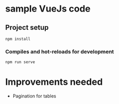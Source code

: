 # sample VueJs code

## Project setup
```
npm install
```

### Compiles and hot-reloads for development
```
npm run serve
```

# Improvements needed
- Pagination for tables
